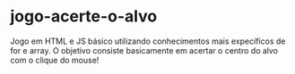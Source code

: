 # jogo-acerte-o-alvo
Jogo em HTML e JS básico utilizando conhecimentos mais expecíficos de for e array. O objetivo consiste basicamente em acertar o centro do alvo com o clique do mouse!
